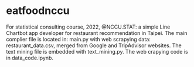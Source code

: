 # eatfoodnccu
For statistical consulting course, 2022, @NCCU.STAT: a simple Line Chartbot app developer for restaurant recommendation in Taipei.
The main complier file is located in: main.py with web scrapying data: restaurant_data.csv, merged from Google and TripAdvisor websites. The text mining file is embedded with text_mining.py. The web crapying code is in data_code.ipynb.

